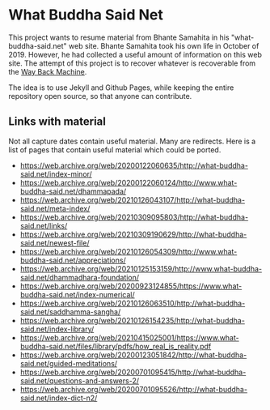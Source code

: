 # What Buddha Said Net

This project wants to resume material from Bhante Samahita in his "what-buddha-said.net" web site. Bhante Samahita took his own life in October of 2019. However, he had collected a useful amount of information on this web site. The attempt of this project is to recover whatever is recoverable from the [Way Back Machine](https://web.archive.org).

The idea is to use Jekyll and Github Pages, while keeping the entire repository open source, so that anyone can contribute.

## Links with material

Not all capture dates contain useful material. Many are redirects. Here is a list of pages that contain useful material which could be ported.

- https://web.archive.org/web/20200122060635/http://what-buddha-said.net/index-minor/
- https://web.archive.org/web/20200122060124/http://www.what-buddha-said.net/dhammapada/
- https://web.archive.org/web/20210126043107/http://what-buddha-said.net/meta-index/
- https://web.archive.org/web/20210309095803/http://what-buddha-said.net/links/
- https://web.archive.org/web/20210309190629/http://what-buddha-said.net/newest-file/
- https://web.archive.org/web/20210126054309/http://www.what-buddha-said.net/appreciations/
- https://web.archive.org/web/20210125153159/http://www.what-buddha-said.net/dhammadhara-foundation/
- https://web.archive.org/web/20200923124855/https://www.what-buddha-said.net/index-numerical/
- https://web.archive.org/web/20210126063510/http://what-buddha-said.net/saddhamma-sangha/
- https://web.archive.org/web/20210126154235/http://what-buddha-said.net/index-library/
- https://web.archive.org/web/20210415025001/https://www.what-buddha-said.net/files/library/pdfs/how_real_is_reality.pdf
- https://web.archive.org/web/20200123051842/http://what-buddha-said.net/guided-meditations/
- https://web.archive.org/web/20200701095415/http://what-buddha-said.net/questions-and-answers-2/
- https://web.archive.org/web/20200701095526/http://what-buddha-said.net/index-dict-n2/